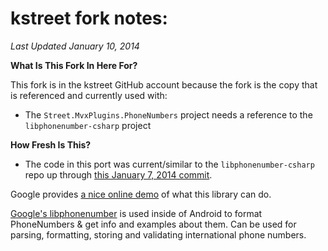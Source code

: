 # kstreet fork notes:
*Last Updated January 10, 2014*

**What Is This Fork In Here For?**

This fork is in the kstreet GitHub account because the fork is the copy that is referenced and currently used with:

- The `Street.MvxPlugins.PhoneNumbers` project needs a reference to the `libphonenumber-csharp` project 

**How Fresh Is This?**

- The code in this port was current/similar to the `libphonenumber-csharp`
 repo up through [this January 7, 2014 commit](https://github.com/erezak/libphonenumber-csharp/commit/7d26cea18bd9d5058aa9b22857bbfa5348077a6e).

Google provides [a nice online demo](http://libphonenumber.googlecode.com/svn/trunk/javascript/i18n/phonenumbers/demo-compiled.html) of what this library can do.

[Google's libphonenumber](http://code.google.com/p/libphonenumber/) is used inside of Android to format PhoneNumbers & get info and examples about them. Can be used for parsing, formatting, storing and validating international phone numbers.
